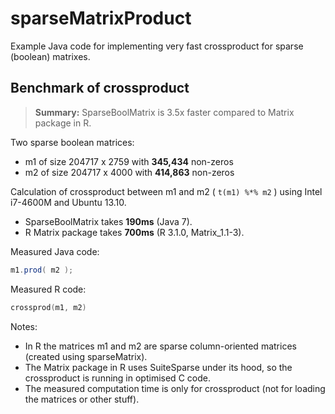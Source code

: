 sparseMatrixProduct
===================

Example Java code for implementing very fast crossproduct for sparse (boolean) matrixes.

Benchmark of crossproduct
---------
> **Summary:** SparseBoolMatrix is 3.5x faster compared to Matrix package in R.

Two sparse boolean matrices:
- m1 of size 204717 x 2759 with **345,434** non-zeros
- m2 of size 204717 x 4000 with **414,863** non-zeros

Calculation of crossproduct between m1 and m2 ( ```t(m1) %*% m2``` ) using Intel i7-4600M and Ubuntu 13.10.
- SparseBoolMatrix takes **190ms** (Java 7).
- R Matrix package takes **700ms** (R 3.1.0, Matrix_1.1-3).

Measured Java code:
```java
m1.prod( m2 );
```

Measured R code:
```s
crossprod(m1, m2)
```

Notes:
- In R the matrices m1 and m2 are sparse column-oriented matrices (created using sparseMatrix).
- The Matrix package in R uses SuiteSparse under its hood, so the crossproduct is running in optimised C code.
- The measured computation time is only for crossproduct (not for loading the matrices or other stuff).
